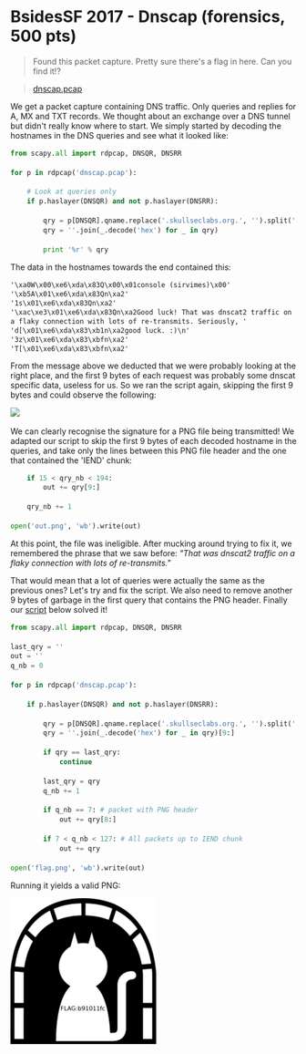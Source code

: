# BsidesSF 2017 - Dnscap (forensics, 500 pts)

>Found this packet capture. Pretty sure there's a flag in here. Can you find it!?

>[dnscap.pcap](dnscap.pcap)

We get a packet capture containing DNS traffic. Only queries and replies for A, MX and TXT records. We thought about an exchange over a DNS tunnel but didn't really know where to start. We simply started by decoding the hostnames in the DNS queries and see what it looked like:

```python
from scapy.all import rdpcap, DNSQR, DNSRR

for p in rdpcap('dnscap.pcap'):

	# Look at queries only
	if p.haslayer(DNSQR) and not p.haslayer(DNSRR):

		qry = p[DNSQR].qname.replace('.skullseclabs.org.', '').split('.')
		qry = ''.join(_.decode('hex') for _ in qry)

		print '%r' % qry
```

The data in the hostnames towards the end contained this:

    '\xa0W\x00\xe6\xda\x83Q\x00\x01console (sirvimes)\x00'
    '\xb5A\x01\xe6\xda\x83Qn\xa2'
    '1s\x01\xe6\xda\x83Qn\xa2'
    '\xac\xe3\x01\xe6\xda\x83Qn\xa2Good luck! That was dnscat2 traffic on a flaky connection with lots of re-transmits. Seriously, '
    'd[\x01\xe6\xda\x83\xb1n\xa2good luck. :)\n'
    '3z\x01\xe6\xda\x83\xbfn\xa2'
    'T[\x01\xe6\xda\x83\xbfn\xa2'

From the message above we deducted that we were probably looking at the right place, and the first 9 bytes of each request was probably some dnscat specific data, useless for us. So we ran the script again, skipping the first 9 bytes and could observe the following:

![](https://i.imgur.com/qfAckUa.png)

We can clearly recognise the signature for a PNG file being transmitted! We adapted our script to skip the first 9 bytes of each decoded hostname in the queries, and take only the lines between this PNG file header and the one that contained the 'IEND' chunk:

```python
	if 15 < qry_nb < 194:
		out += qry[9:]

	qry_nb += 1

open('out.png', 'wb').write(out)
```

At this point, the file was ineligible. After mucking around trying to fix it, we remembered the phrase that we saw before: *"That was dnscat2 traffic on a flaky connection with lots of re-transmits."*

That would mean that a lot of queries were actually the same as the previous ones? Let's try and fix the script. We also need to remove another 9 bytes of garbage in the first query that contains the PNG header. Finally our [script](solution.py) below solved it!

```python
from scapy.all import rdpcap, DNSQR, DNSRR

last_qry = ''
out = ''
q_nb = 0

for p in rdpcap('dnscap.pcap'):

	if p.haslayer(DNSQR) and not p.haslayer(DNSRR):

		qry = p[DNSQR].qname.replace('.skullseclabs.org.', '').split('.')
		qry = ''.join(_.decode('hex') for _ in qry)[9:]

		if qry == last_qry:
			continue

		last_qry = qry
		q_nb += 1

		if q_nb == 7: # packet with PNG header
			out += qry[8:]

		if 7 < q_nb < 127: # All packets up to IEND chunk
			out += qry

open('flag.png', 'wb').write(out)
```
Running it yields a valid PNG:
  
![](flag.png?raw=true)


